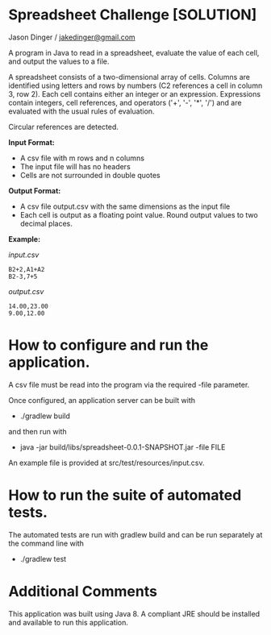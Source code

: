 # Spreadsheet Challenge [SOLUTION]
Jason Dinger / jakedinger@gmail.com

A program in Java to read in a spreadsheet, evaluate the value of each cell, and output the values to a
file.

A spreadsheet consists of a two-dimensional array of cells. Columns are identified using letters and rows by
numbers (C2 references a cell in column 3, row 2). Each cell contains either an integer or an expression.
Expressions contain integers, cell references, and operators ('+', '-', '*', '/') and are evaluated with the
usual rules of evaluation.

Circular references are detected.

**Input Format:**
- A csv file with m rows and n columns
- The input file will has no headers
- Cells are not surrounded in double quotes

**Output Format:**
- A csv file output.csv with the same dimensions as the input file
- Each cell is output as a floating point value. Round output values to two decimal places.

**Example:**

_input.csv_
```
B2+2,A1+A2
B2-3,7+5
```

_output.csv_
```
14.00,23.00
9.00,12.00
```

# How to configure and run the application.

A csv file must be read into the program via the required -file parameter.

Once configured, an application server can be built with
  * ./gradlew build
  
and then run with
  * java -jar build/libs/spreadsheet-0.0.1-SNAPSHOT.jar -file FILE
  
  An example file is provided at src/test/resources/input.csv.

# How to run the suite of automated tests.

The automated tests are run with gradlew build and can be run separately at the command line with
  * ./gradlew test

# Additional Comments
This application was built using Java 8.  A compliant JRE should be installed and available to run this application.
